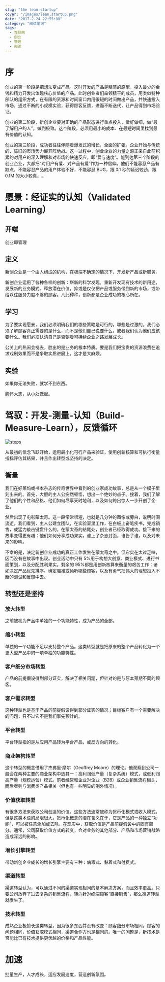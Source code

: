 ```yaml
---
slug: "the lean startup"
cover: "/images/lean.startup.png"
date: "2017-2-24 22:55:08"
category: "阅读笔记"
tags:
  - 互联网
  - 创业
  - 管理
  - 阅读
---
```


# 序

创业的第一阶段是把想法变成产品。这时开发的产品是精简的原型，投入最少的金钱和精力开发出体现核心价值的产品。此时创业者们率领精干的成员，用类似特种部队的组织方式，在有限的资源和时间窗口内用很短的时间做出产品，并快速投入市场，通过不断的小规模实验，获得顾客反馈，进而不断迭代，让产品得到市场验证。

创业的第二阶段，新创企业要对正确的产品形态进行重点投入，做好做细，做“最了解用户的人”，做到极致。这个阶段，必须用最小的成本、在最短时间里找到最有价值的认知。

创业的第三阶段，成功者往往伴随着爆发式的增长，全面的扩张。企业开始与传统的、陈旧的市场势力展开阵地战。这一过程中，创业企业的力量之源正来自此前积累的对用户的深入理解和对市场的快速反应，即“爱与速度”。能到达第三个阶段的创业企业，大都把“对用户有爱、对产品有爱”作为一种信仰。他们不能容忍产品有缺点，不能容忍产品的用户体验不好，不能容忍 BUG，跟 0.1 秒的延迟较劲，跟 0.1M 的大小较真……

# 愿景：经证实的认知（Validated Learning）

## 开端

创业即管理

## 定义

新创企业是一个由人组成的机构，在极端不确定的情况下，开发新产品或新服务。

新创企业运用了各种各样的创新：崭新的科学发现，重新开发现有技术的新用途，发展新的业务模式、释放潜在价值，抑或是仅仅把产品或服务带到新的市场，或带给以往服务力度不够的顾客。凡此种种，创新都是企业成功的核心所在。

## 学习

为了要实现愿景，我们必须明确我们的哪些策略是可行的，哪些是过激的。我们必须了解顾客真正需要的是什么，而不是他们自己说要什么，或者我们认为他们应该要什么。我们必须认清自己是否朝着可持续企业之路发展成长。

公关上的热闹会褪去，胜出的是业务的根本特质。要是我们把宝贵的资源浪费在追求戏剧效果而不是争取实质进展上，这才是大麻烦。

## 实验

如果你无法失败，就学不到东西。

胸怀大志，从小处做起。

# 驾驭：开发-测量-认知（Build-Measure-Learn），反馈循环

![steps](/images/steps.jpg)

从最初的信念飞跃开始，运用最小化可行产品来验证，使用创新核算和可执行衡量指标评估其结果，并且作出转型或坚持的决定。

## 衡量

我们在好莱坞或书本杂志的传奇世界中看到的创业家成功故事，总是从一个模子里刻出来的。首先，大胆的主人公突然顿悟，想出一个绝妙的点子。接着，我们了解了他们的个性和品格、他们如何尽享天时地利，以及如何跨出惊人一步开创了企业。

然后出现了电影蒙太奇。这一段常常很短，也就是几分钟的图像或旁白，说明时间流逝。我们看到，主人公建立团队，在实验室里工作，在白板上奋笔疾书，完成销售，或猛力敲击键盘什么的。在蒙太奇的结尾处，创业者已经取得成功。接下来的故事变得更有趣：他们如何分享成功果实，谁上了杂志封面，谁告了谁，以及对未来的影响。

不幸的是，决定新创企业成功的真正工作发生在蒙太奇之中。但它实在太过乏味，因而没有在故事中出现。创业活动中只有 5%用于构想大创意、商业模式、进行书面策划，以及分配胜利果实。剩余的 95%都是用创新核算来衡量的艰苦工作：诸如决定产品优先排序、确定瞄准或倾听哪些顾客，以及有勇气把伟大的理想投入不断的测试和反馈中去。

## 转型还是坚持

### 放大转型

之前被视为产品中单独的一个功能特性，成为产品的全部。

### 缩小转型

单独的一个功能不足以支持整个产品。这类转型就是把原来的整个产品转化为一个更大型产品中的一项单独的功能特性。

### 客户细分市场转型

产品的前提假设得到部分证实，解决了相关问题，但针对的是与原本预期不同的顾客。

### 客户需求转型

这种转型也是基于产品的前提假设得到部分证实的情况；目标客户有一个需要解决的问题，只不过它不是我们事先预计的。

### 平台转型

平台转型指的是从应用产品转为平台产品，或反方向的转化。

### 商业架构转型

这个转型的概念借用了杰弗里·摩尔（Geoffrey Moore）的理论。他观察到公司一般会在两种主要的商业架构中选其一：高利润低产量（复杂系统）模式，或低利润高产量（规模运营）模式。前者经常和企业对企业（B2B）或企业销售流程相关，而后者则与消费类产品相关（但也有一些明显的例外情况）。

### 价值获取转型

有很多方法来获取公司创造的价值。这些方法通常被称为货币化模式或收入模式。但是这类术语的局限很大。货币化概念的潜在含义在于，它是产品的一种独立“功能”，可以被任意添加或去除。在现实中，获取价值是产品前提假设中的固有部分。通常，公司获取价值方式的转变，会对业务的其他部分、产品和市场营销战略造成深远的影响。

### 增长引擎转型

带动新创企业成长的增长引擎主要有三种：病毒式、黏着式和付费式。

### 渠道转型

渠道转型认为，可以通过不同的渠道实现相同的基本解决方案，而且效率更高。只要公司放弃了过去复杂的销售流程，转向针对终端顾客“直接销售”，那么渠道转型就发生了。

### 技术转型

成熟企业极擅长这类转型，因为很多东西并没有改变：顾客细分市场相同，顾客的问题相同，价值获取模式相同，渠道合作方也是相同的。唯一的问题是，新技术是否能比已有技术提供更优越的价格和产品性能。

# 加速

批量生产，人才成长，适应发展速度，营造创新氛围。
